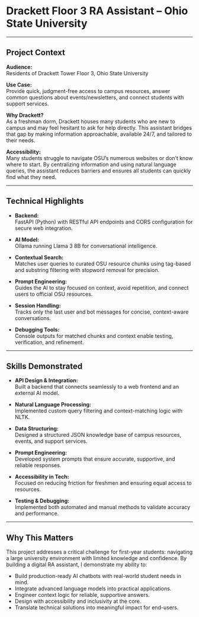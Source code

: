# Drackett Floor 3 RA Assistant – Ohio State University

---

## Project Context

**Audience:**  
Residents of Drackett Tower Floor 3, Ohio State University

**Use Case:**  
Provide quick, judgment-free access to campus resources, answer common questions about events/newsletters, and connect students with support services.

**Why Drackett?**  
As a freshman dorm, Drackett houses many students who are new to campus and may feel hesitant to ask for help directly. This assistant bridges that gap by making information approachable, available 24/7, and tailored to their needs.

**Accessibility:**  
Many students struggle to navigate OSU’s numerous websites or don’t know where to start. By centralizing information and using natural language queries, the assistant reduces barriers and ensures all students can quickly find what they need.

---

## Technical Highlights

- **Backend:**  
  FastAPI (Python) with RESTful API endpoints and CORS configuration for secure web integration.

- **AI Model:**  
  Ollama running Llama 3 8B for conversational intelligence.

- **Contextual Search:**  
  Matches user queries to curated OSU resource chunks using tag-based and substring filtering with stopword removal for precision.

- **Prompt Engineering:**  
  Guides the AI to stay focused on context, avoid repetition, and connect users to official OSU resources.

- **Session Handling:**  
  Tracks only the last user and bot messages for concise, context-aware conversations.

- **Debugging Tools:**  
  Console outputs for matched chunks and context enable testing, verification, and refinement.

---

## Skills Demonstrated

- **API Design & Integration:**  
  Built a backend that connects seamlessly to a web frontend and an external AI model.

- **Natural Language Processing:**  
  Implemented custom query filtering and context-matching logic with NLTK.

- **Data Structuring:**  
  Designed a structured JSON knowledge base of campus resources, events, and support services.

- **Prompt Engineering:**  
  Developed system prompts that ensure accurate, supportive, and reliable responses.

- **Accessibility in Tech:**  
  Focused on reducing friction for freshmen and ensuring equal access to resources.

- **Testing & Debugging:**  
  Implemented both automated and manual methods to validate accuracy and performance.

---

## Why This Matters

This project addresses a critical challenge for first-year students: navigating a large university environment with limited knowledge and confidence. By building a digital RA assistant, I demonstrate my ability to:

- Build production-ready AI chatbots with real-world student needs in mind.
- Integrate advanced language models into practical applications.
- Engineer context logic for reliable, supportive answers.
- Design with accessibility and inclusivity at the core.
- Translate technical solutions into meaningful impact for end-users.
